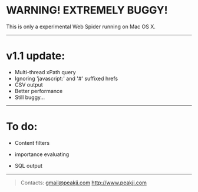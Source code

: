 # WARNING! EXTREMELY BUGGY!
This is only a experimental Web Spider running on Mac OS X.

***

# v1.1 update:
* Multi-thread xPath query
* Ignoring 'javascript:' and '#' suffixed hrefs
* CSV output
* Better performance
* Still buggy... 

***

# To do:
* Content filters
* <P> importance evaluating
* SQL output

***

> Contacts:
> gmail@peakji.com
> http://www.peakji.com
